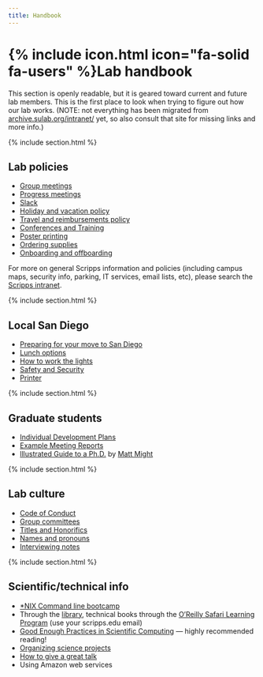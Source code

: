 ```yaml
---
title: Handbook
---
```


# {% include icon.html icon="fa-solid fa-users" %}Lab handbook

This section is openly readable, but it is geared toward current and future lab members. This is the first place to look when trying to figure out how our lab works. (NOTE: not everything has been migrated from [archive.sulab.org/intranet/](https://archive.sulab.org/intranet/) yet, so also consult that site for missing links and more info.)

{% include section.html %}

## Lab policies
* [Group meetings](/handbook/groupmeetings)
* [Progress meetings](/handbook/progress-meetings)
* [Slack](/handbook/slack)
* [Holiday and vacation policy](/handbook/holiday-and-vacation)
* [Travel and reimbursements policy](/handbook/travel-and-reimbursements)
* [Conferences and Training](/handbook/conferences)
* [Poster printing](/handbook/poster-printing)
* [Ordering supplies](/handbook/supplies)
* [Onboarding and offboarding](/handbook/onboarding)

For more on general Scripps information and policies (including campus maps, security info, parking, IT services, email lists, etc), please search the [Scripps intranet](https://scrippsresearch.sharepoint.com/sites/intranet).

{% include section.html %}

## Local San Diego
* [Preparing for your move to San Diego](/handbook/preparing-for-your-move-to-san-diego)
* [Lunch options](/handbook/lunch-options)
* [How to work the lights](https://docs.google.com/presentation/d/1vSX05AUbuNsRd-o7zye5GS9lwIm53WDJZODOFoBt4H4/edit)
* [Safety and Security](/handbook/safety-and-security)
* [Printer](/handbook/printer)

{% include section.html %}

## Graduate students
* [Individual Development Plans](/handbook/idp)
* [Example Meeting Reports](/handbook/gradreports)
* [lllustrated Guide to a Ph.D.](http://matt.might.net/articles/phd-school-in-pictures/) by [Matt Might](https://matt.might.net/)

{% include section.html %}

## Lab culture
* [Code of Conduct](/conduct)
* [Group committees](/handbook/group-committees)
* [Titles and Honorifics](/handbook/titles-and-honorifics)
* [Names and pronouns](/handbook/names-and-pronouns)
* [Interviewing notes](/handbook/interviewing)

{% include section.html %}

## Scientific/technical info
* [*NIX Command line bootcamp](http://command-line-bootcamp.wurmlab.com/)
* Through the [library](https://library.scripps.edu/), technical books through the [O’Reilly Safari Learning Program](https://www.safaribooksonline.com/library/view/temporary-access/) (use your scripps.edu email)
* [Good Enough Practices in Scientific Computing](https://doi.org/10.1371/journal.pcbi.1005510) — highly recommended reading!
* [Organizing science projects](/handbook/organizing-science)
* [How to give a great talk](/handbook/giving-a-talk)
* Using Amazon web services
